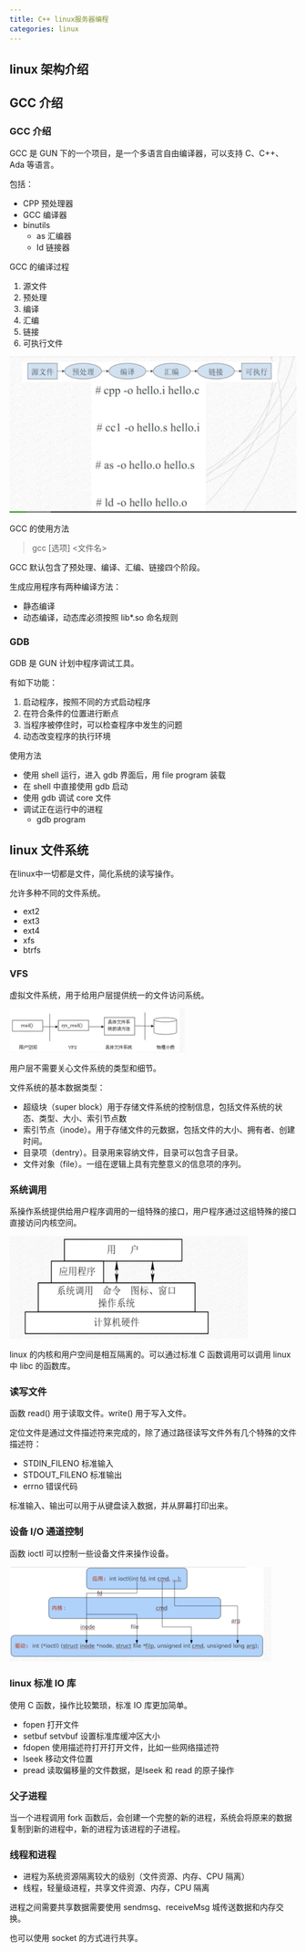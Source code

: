 ```yaml
---
title: C++ linux服务器编程
categories: linux
---
```




## linux 架构介绍



## GCC 介绍



### GCC 介绍

GCC 是 GUN 下的一个项目，是一个多语言自由编译器，可以支持 C、C++、Ada 等语言。

包括：

- CPP 预处理器
- GCC 编译器
- binutils
  - as 汇编器
  - Id 链接器



GCC 的编译过程

1. 源文件
2. 预处理
3. 编译
4. 汇编
5. 链接
6. 可执行文件

<img src="c++-linux/image-20201210221014691.png" alt="image-20201210221014691" style="zoom:50%;" />



GCC 的使用方法

> gcc [选项] <文件名>

GCC 默认包含了预处理、编译、汇编、链接四个阶段。

生成应用程序有两种编译方法：

- 静态编译
- 动态编译，动态库必须按照 lib*.so 命名规则



### GDB 

GDB 是 GUN 计划中程序调试工具。

有如下功能：

1. 启动程序，按照不同的方式启动程序
2. 在符合条件的位置进行断点
3. 当程序被停住时，可以检查程序中发生的问题
4. 动态改变程序的执行环境

使用方法

- 使用 shell 运行，进入 gdb 界面后，用 file program 装载
- 在 shell 中直接使用 gdb 启动
- 使用 gdb 调试 core 文件
- 调试正在运行中的进程
  - gdb program <processid>

## linux 文件系统

在linux中一切都是文件，简化系统的读写操作。

允许多种不同的文件系统。

- ext2
- ext3
- ext4
- xfs
- btrfs



### VFS 

虚拟文件系统，用于给用户层提供统一的文件访问系统。

<img src="c++-linux/image-20201210223755105.png" alt="image-20201210223755105" style="zoom:50%;" />

用户层不需要关心文件系统的类型和细节。

文件系统的基本数据类型：

- 超级块（super block）用于存储文件系统的控制信息，包括文件系统的状态、类型、大小、索引节点数
- 索引节点（inode）。用于存储文件的元数据，包括文件的大小、拥有者、创建时间。
- 目录项（dentry）。目录用来容纳文件，目录可以包含子目录。
- 文件对象（file）。一组在逻辑上具有完整意义的信息项的序列。

### 系统调用

系操作系统提供给用户程序调用的一组特殊的接口，用户程序通过这组特殊的接口直接访问内核空间。

<img src="c++-linux/image-20201211070443155.png" alt="image-20201211070443155" style="zoom:50%;" />

linux 的内核和用户空间是相互隔离的。可以通过标准 C 函数调用可以调用 linux 中 libc 的函数库。



###  读写文件

函数 read() 用于读取文件。write() 用于写入文件。

定位文件是通过文件描述符来完成的，除了通过路径读写文件外有几个特殊的文件描述符：

- STDIN_FILENO 标准输入
- STDOUT_FILENO 标准输出
- errno 错误代码

标准输入、输出可以用于从键盘读入数据，并从屏幕打印出来。



### 设备 I/O 通道控制

函数 ioctl 可以控制一些设备文件来操作设备。

<img src="c++-linux/image-20201211072747695.png" alt="image-20201211072747695" style="zoom:50%;" />



### linux 标准 IO 库

使用 C 函数，操作比较繁琐，标准 IO 库更加简单。



- fopen 打开文件
- setbuf setvbuf 设置标准库缓冲区大小
- fdopen 使用描述符打开打开文件，比如一些网络描述符
- lseek 移动文件位置
- pread 读取偏移量的文件数据，是lseek 和 read 的原子操作

### 父子进程

当一个进程调用 fork 函数后，会创建一个完整的新的进程，系统会将原来的数据复制到新的进程中，新的进程为该进程的子进程。

### 线程和进程

- 进程为系统资源隔离较大的级别（文件资源、内存、CPU 隔离）
- 线程，轻量级进程，共享文件资源、内存，CPU 隔离



进程之间需要共享数据需要使用 sendmsg、receiveMsg 城传送数据和内存交换。

也可以使用 socket 的方式进行共享。

